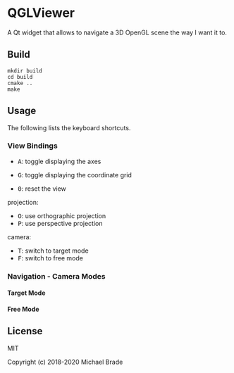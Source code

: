 # QGLViewer

A Qt widget that allows to navigate a 3D OpenGL scene the way I want it to.

## Build

```
mkdir build
cd build
cmake ..
make
```


## Usage

The following lists the keyboard shortcuts.


### View Bindings

- <kbd>A</kbd>: toggle displaying the axes
- <kbd>G</kbd>: toggle displaying the coordinate grid

- <kbd>0</kbd>: reset the view


projection:

- <kbd>O</kbd>: use orthographic projection
- <kbd>P</kbd>: use perspective projection

camera:

- <kbd>T</kbd>: switch to target mode
- <kbd>F</kbd>: switch to free mode


### Navigation - Camera Modes

#### Target Mode

#### Free Mode




## License

MIT

Copyright (c) 2018-2020 Michael Brade
